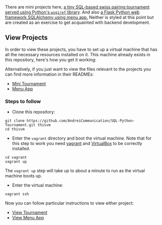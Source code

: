 There are mini projects here,
[a tiny SQL-based swiss pairing tournament served using Python's `wsgiref` library](#).
And also [a Flask Python web framework SQLAlchemy using menu app.](#)
Neither is styled at this point but are created as an exercise to get acquainted
with backend development.

## View Projects

In order to view these projects, you have to set up a virtual machine that has
all the necessary resources installed on it. This machine already exists in this
repository, here's how you get it working:

Alternatively, if you just want to view the files relevant to the projects you
can find more information in their READMEs:

* [Mini Tournament](https://github.com/AndreiCommunication/Backend-Mini-Projects/tree/master/vagrant/tournament)
* [Menu App](https://github.com/AndreiCommunication/Backend-Mini-Projects/tree/master/vagrant/catalog)

### Steps to follow

* Clone this repository:

```
git clone https://github.com/AndreiCommunication/SQL-Python-Tournament.git thisvm
cd thisvm
```

* Enter the `vagrant` directory and boot the virtual machine. Note that for this
step to work you need
[vagrant](https://www.vagrantup.com/) and
[VirtualBox](https://www.virtualbox.org/)
to be correctly installed.

```
cd vagrant
vagrant up
```

The `vagrant up` step will take up to about a minute to run as the virtual
machine boots up.

* Enter the virtual machine:

```
vagrant ssh
```

Now you can follow particular instructions to view either project:

* [View Tournament](https://github.com/AndreiCommunication/Backend-Mini-Projects/tree/master/vagrant/tournament#view)
* [View Menu App](https://github.com/AndreiCommunication/Backend-Mini-Projects/tree/master/vagrant/catalog#view)
